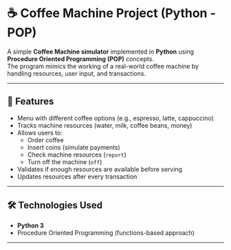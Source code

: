 # ☕ Coffee Machine Project (Python - POP)

A simple **Coffee Machine simulator** implemented in **Python** using **Procedure Oriented Programming (POP)** concepts.  
The program mimics the working of a real-world coffee machine by handling resources, user input, and transactions.

---

## 🚀 Features
- Menu with different coffee options (e.g., espresso, latte, cappuccino)
- Tracks machine resources (water, milk, coffee beans, money)
- Allows users to:
  - Order coffee
  - Insert coins (simulate payments)
  - Check machine resources (`report`)
  - Turn off the machine (`off`)
- Validates if enough resources are available before serving
- Updates resources after every transaction

---

## 🛠️ Technologies Used
- **Python 3**
- Procedure Oriented Programming (functions-based approach)

---
